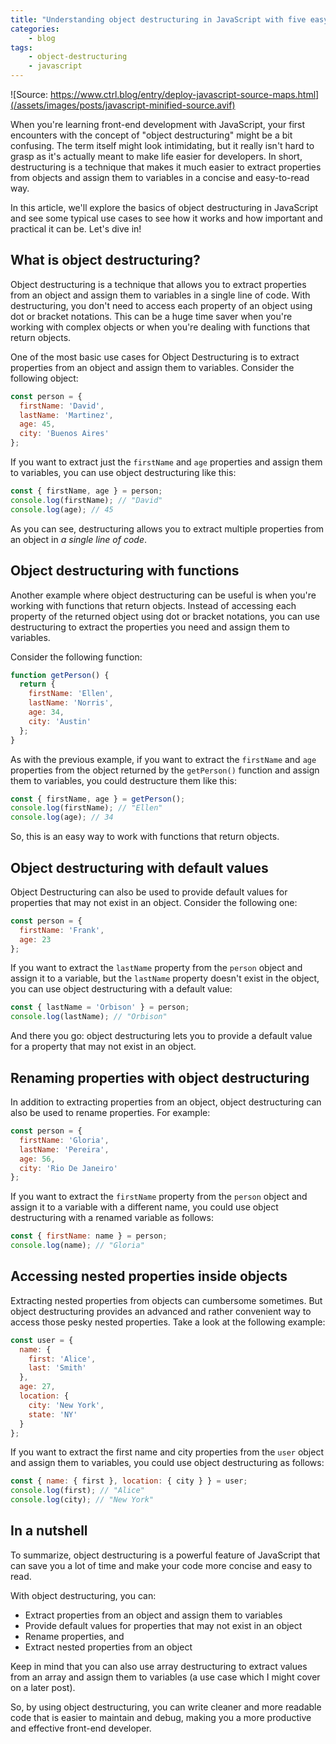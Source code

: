 ```yaml
---
title: "Understanding object destructuring in JavaScript with five easy, short examples"
categories:
    - blog
tags:
    - object-destructuring
    - javascript
---
```

![Source: https://www.ctrl.blog/entry/deploy-javascript-source-maps.html](/assets/images/posts/javascript-minified-source.avif)

When you're learning front-end development with JavaScript, your first encounters with the concept of "object destructuring" might be a bit confusing. The term itself might look intimidating, but it really isn't hard to grasp as it's actually meant to make life easier for developers. In short, destructuring is a technique that makes it much easier to extract properties from objects and assign them to variables in a concise and easy-to-read way.

In this article, we'll explore the basics of object destructuring in JavaScript and see some typical use cases to see how it works and how important and practical it can be. Let's dive in!

## What is object destructuring?

Object destructuring is a technique that allows you to extract properties from an object and assign them to variables in a single line of code. With destructuring, you don't need to access each property of an object using dot or bracket notations. This can be a huge time saver when you're working with complex objects or when you're dealing with functions that return objects.

One of the most basic use cases for Object Destructuring is to extract properties from an object and assign them to variables. Consider the following object:

```javascript
const person = {
  firstName: 'David',
  lastName: 'Martinez',
  age: 45,
  city: 'Buenos Aires'
};
```

If you want to extract just the `firstName` and `age` properties and assign them to variables, you can use object destructuring like this:

```javascript
const { firstName, age } = person;
console.log(firstName); // "David"
console.log(age); // 45
```

As you can see, destructuring allows you to extract multiple properties from an object in *a single line of code*.

## Object destructuring with functions

Another example where object destructuring can be useful is when you're working with functions that return objects. Instead of accessing each property of the returned object using dot or bracket notations, you can use destructuring to extract the properties you need and assign them to variables.

Consider the following function:

```javascript
function getPerson() {
  return {
    firstName: 'Ellen',
    lastName: 'Norris',
    age: 34,
    city: 'Austin'
  };
}
```

As with the previous example, if you want to extract the `firstName` and `age` properties from the object returned by the `getPerson()` function and assign them to variables, you could destructure them like this:

```javascript
const { firstName, age } = getPerson();
console.log(firstName); // "Ellen"
console.log(age); // 34
```

So, this is an easy way to work with functions that return objects.

## Object destructuring with default values

Object Destructuring can also be used to provide default values for properties that may not exist in an object. Consider the following one:

```javascript
const person = {
  firstName: 'Frank',
  age: 23
};
```

If you want to extract the `lastName` property from the `person` object and assign it to a variable, but the `lastName` property doesn't exist in the object, you can use object destructuring with a default value:

```javascript
const { lastName = 'Orbison' } = person;
console.log(lastName); // "Orbison"
```

And there you go: object destructuring lets you to provide a default value for a property that may not exist in an object.

## Renaming properties with object destructuring

In addition to extracting properties from an object, object destructuring can also be used to rename properties. For example:

```javascript
const person = {
  firstName: 'Gloria',
  lastName: 'Pereira',
  age: 56,
  city: 'Rio De Janeiro'
};
```

If you want to extract the `firstName` property from the `person` object and assign it to a variable with a different name, you could use object destructuring with a renamed variable as follows:

```javascript
const { firstName: name } = person;
console.log(name); // "Gloria"
```

## Accessing nested properties inside objects

Extracting nested properties from objects can cumbersome sometimes. But object destructuring provides an advanced and rather convenient way to access those pesky nested properties. Take a look at the following example:

```javascript
const user = {
  name: {
    first: 'Alice',
    last: 'Smith'
  },
  age: 27,
  location: {
    city: 'New York',
    state: 'NY'
  }
};
```

If you want to extract the first name and city properties from the `user` object and assign them to variables, you could use object destructuring as follows:

```javascript
const { name: { first }, location: { city } } = user;
console.log(first); // "Alice"
console.log(city); // "New York"
```

## In a nutshell

To summarize, object destructuring is a powerful feature of JavaScript that can save you a lot of time and make your code more concise and easy to read.

With object destructuring, you can:

* Extract properties from an object and assign them to variables
* Provide default values for properties that may not exist in an object
* Rename properties, and
* Extract nested properties from an object

Keep in mind that you can also use array destructuring to extract values from an array and assign them to variables (a use case which I might cover on a later post).

So, by using object destructuring, you can write cleaner and more readable code that is easier to maintain and debug, making you a more productive and effective front-end developer.
